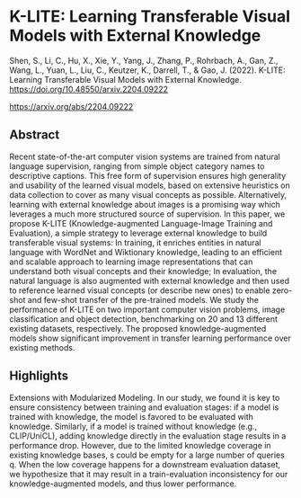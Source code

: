 # K-LITE: Learning Transferable Visual Models with External Knowledge
Shen, S., Li, C., Hu, X., Xie, Y., Yang, J., Zhang, P., Rohrbach, A., Gan, Z., Wang, L., Yuan, L., Liu, C., Keutzer, K., Darrell, T., & Gao, J. (2022). K-LITE: Learning Transferable Visual Models with External Knowledge. https://doi.org/10.48550/arxiv.2204.09222

https://arxiv.org/abs/2204.09222

## Abstract
Recent state-of-the-art computer vision systems are trained from natural
language supervision, ranging from simple object category names to descriptive
captions. This free form of supervision ensures high generality and usability
of the learned visual models, based on extensive heuristics on data collection
to cover as many visual concepts as possible. Alternatively, learning with
external knowledge about images is a promising way which leverages a much more
structured source of supervision. In this paper, we propose K-LITE
(Knowledge-augmented Language-Image Training and Evaluation), a simple strategy
to leverage external knowledge to build transferable visual systems: In
training, it enriches entities in natural language with WordNet and Wiktionary
knowledge, leading to an efficient and scalable approach to learning image
representations that can understand both visual concepts and their knowledge;
In evaluation, the natural language is also augmented with external knowledge
and then used to reference learned visual concepts (or describe new ones) to
enable zero-shot and few-shot transfer of the pre-trained models. We study the
performance of K-LITE on two important computer vision problems, image
classification and object detection, benchmarking on 20 and 13 different
existing datasets, respectively. The proposed knowledge-augmented models show
significant improvement in transfer learning performance over existing methods.

## Highlights
Extensions with Modularized Modeling. In our study, we found it is key to ensure consistency between training and evaluation stages: if a model is trained with knowledge, the model is favored to be evaluated with knowledge. Similarly, if a model is trained without knowledge (e.g., CLIP/UniCL), adding knowledge directly in the evaluation stage results in a performance drop. However, due to the limited knowledge coverage in existing knowledge bases, s could be empty for a large number of queries q. When the low coverage happens for a downstream evaluation dataset, we hypothesize that it may result in a train-evaluation inconsistency for our knowledge-augmented models, and thus lower performance.